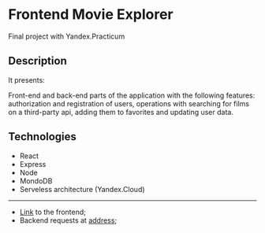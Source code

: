 # Frontend Movie Explorer

Final project with Yandex.Practicum

## Description

It presents:

Front-end and back-end parts of the application with the following features: authorization and registration of users, operations with searching for films on a third-party api, adding them to favorites and updating user data.

## Technologies

- React
- Express
- Node
- MondoDB
- Serveless architecture (Yandex.Cloud)

---

- [Link](https://linkova.movie.front.nomoredomains.xyz) to the frontend;
- Backend requests at [address](https://linkova.movie.back.nomoredomains.xyz);
